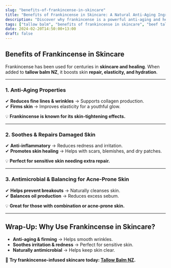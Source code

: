 ```yaml
---
slug: "benefits-of-frankincense-in-skincare"
title: "Benefits of Frankincense in Skincare: A Natural Anti-Aging Ingredient"
description: "Discover why frankincense is a powerful anti-aging and healing ingredient in skincare, and how it enhances tallow balm NZ."
tags: ["tallow balm", "benefits of frankincense in skincare", "beef tallow for skin NZ"]
date: 2024-02-20T14:50:00+13:00
draft: false
---
```


## Benefits of Frankincense in Skincare  

Frankincense has been used for centuries in **skincare and healing**. When added to **tallow balm NZ**, it boosts skin **repair, elasticity, and hydration**.  

---

### **1. Anti-Aging Properties**  

✔ **Reduces fine lines & wrinkles** → Supports collagen production.  
✔ **Firms skin** → Improves elasticity for a youthful glow.  

💡 **Frankincense is known for its skin-tightening effects.**  

---

### **2. Soothes & Repairs Damaged Skin**  

✔ **Anti-inflammatory** → Reduces redness and irritation.  
✔ **Promotes skin healing** → Helps with scars, blemishes, and dry patches.  

💡 **Perfect for sensitive skin needing extra repair.**  

---

### **3. Antimicrobial & Balancing for Acne-Prone Skin**  

✔ **Helps prevent breakouts** → Naturally cleanses skin.  
✔ **Balances oil production** → Reduces excess sebum.  

💡 **Great for those with combination or acne-prone skin.**  

---

## **Wrap-Up: Why Use Frankincense in Skincare?**  

- **Anti-aging & firming** → Helps smooth wrinkles.  
- **Soothes irritation & redness** → Perfect for sensitive skin.  
- **Naturally antimicrobial** → Helps keep skin clear.  

🔗 **Try frankincense-infused skincare today: [Tallow Balm NZ](https://primalpantry.co.nz/shop/products/tallow-skin/).**
